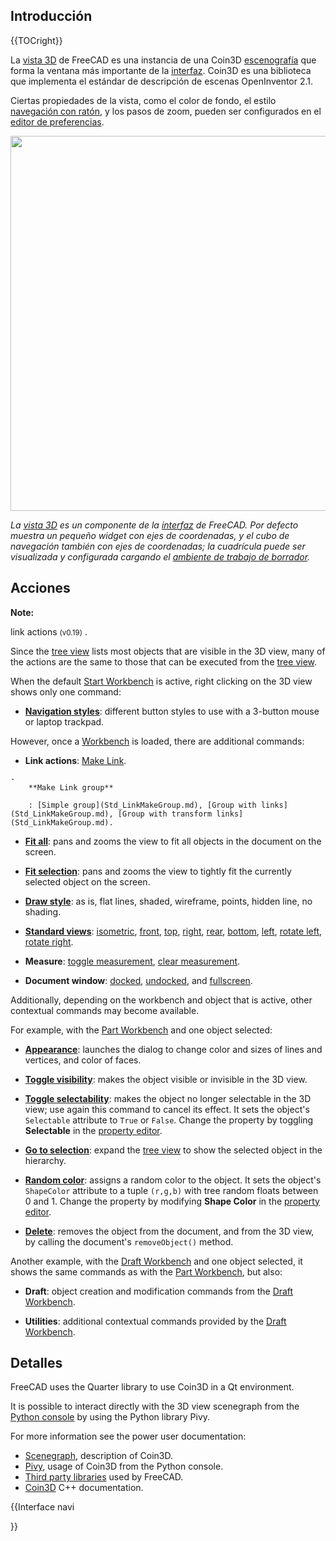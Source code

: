 

## Introducción


{{TOCright}}

La [vista 3D](3D_view/es.md) de FreeCAD es una instancia de una Coin3D [escenografía](Scenegraph/es.md) que forma la ventana más importante de la [interfaz](interface/es.md). Coin3D es una biblioteca que implementa el estándar de descripción de escenas OpenInventor 2.1.


<div class="mw-translate-fuzzy">

Ciertas propiedades de la vista, como el color de fondo, el estilo [navegación con ratón](Mouse_Model/es.md), y los pasos de zoom, pueden ser configurados en el [editor de preferencias](Preferences_Editor/es.md).


</div>

<img alt="" src=images/FreeCAD_3D_view.png  style="width:600px;">


*La [vista 3D](3D_view/es.md) es un componente de la [interfaz](interface/es.md) de FreeCAD. Por defecto muestra un pequeño widget con ejes de coordenadas, y el cubo de navegación también con ejes de coordenadas; la cuadrícula puede ser visualizada y configurada cargando el [ambiente de trabajo de borrador](Draft_Workbench/es.md).*

## Acciones


**Note:**

link actions <small>(v0.19)</small> .

Since the [tree view](tree_view.md) lists most objects that are visible in the 3D view, many of the actions are the same to those that can be executed from the [tree view](tree_view.md).

When the default [Start Workbench](Start_Workbench.md) is active, right clicking on the 3D view shows only one command:

-    **[Navigation styles](Mouse_navigation.md)**: different button styles to use with a 3-button mouse or laptop trackpad.

However, once a [Workbench](Workbenches.md) is loaded, there are additional commands:

-    **Link actions**: [Make Link](Std_LinkMake.md).

    -   
        **Make Link group**
        
        : [Simple group](Std_LinkMakeGroup.md), [Group with links](Std_LinkMakeGroup.md), [Group with transform links](Std_LinkMakeGroup.md).

-    **[Fit all](Std_ViewFitAll.md)**: pans and zooms the view to fit all objects in the document on the screen.

-    **[Fit selection](Std_ViewFitSelection.md)**: pans and zooms the view to tightly fit the currently selected object on the screen.

-    **[Draw style](Std_DrawStyle.md)**: as is, flat lines, shaded, wireframe, points, hidden line, no shading.

-    **[Standard views](Std_View_Menu.md)**: [isometric](Std_ViewIsometric.md), [front](Std_ViewFront.md), [top](Std_ViewTop.md), [right](Std_ViewRight.md), [rear](Std_ViewRear.md), [bottom](Std_ViewBottom.md), [left](Std_ViewLeft.md), [rotate left](Std_ViewRotateLeft.md), [rotate right](Std_ViewRotateRight.md).

-    **Measure**: [toggle measurement](View_Measure_Toggle_All.md), [clear measurement](View_Measure_Clear_All.md).

-    **Document window**: [docked](Std_ViewDockUndockFullscreen.md), [undocked](Std_ViewDockUndockFullscreen.md), and [fullscreen](Std_ViewDockUndockFullscreen.md).

Additionally, depending on the workbench and object that is active, other contextual commands may become available.

For example, with the [Part Workbench](Part_Workbench.md) and one object selected:

-    **[Appearance](Std_SetAppearance.md)**: launches the dialog to change color and sizes of lines and vertices, and color of faces.

-    **[Toggle visibility](Std_ToggleVisibility.md)**: makes the object visible or invisible in the 3D view.

-    **[Toggle selectability](Std_ToggleSelectability.md)**: makes the object no longer selectable in the 3D view; use again this command to cancel its effect. It sets the object\'s `Selectable` attribute to `True` or `False`. Change the property by toggling **Selectable** in the [property editor](property_editor.md).

-    **[Go to selection](Std_TreeSelection.md)**: expand the [tree view](tree_view.md) to show the selected object in the hierarchy.

-    **[Random color](Std_RandomColor.md)**: assigns a random color to the object. It sets the object\'s `ShapeColor` attribute to a tuple `(r,g,b)` with tree random floats between 0 and 1. Change the property by modifying **Shape Color** in the [property editor](property_editor.md).

-    **[Delete](Std_Delete.md)**: removes the object from the document, and from the 3D view, by calling the document\'s `removeObject()` method.

Another example, with the [Draft Workbench](Draft_Workbench.md) and one object selected, it shows the same commands as with the [Part Workbench](Part_Workbench.md), but also:

-    **Draft**: object creation and modification commands from the [Draft Workbench](Draft_Workbench.md).

-    **Utilities**: additional contextual commands provided by the [Draft Workbench](Draft_Workbench.md).

## Detalles

FreeCAD uses the Quarter library to use Coin3D in a Qt environment.

It is possible to interact directly with the 3D view scenegraph from the [Python console](Python_console.md) by using the Python library Pivy.

For more information see the power user documentation:

-   [Scenegraph](Scenegraph.md), description of Coin3D.
-   [Pivy](Pivy.md), usage of Coin3D from the Python console.
-   [Third party libraries](Third_Party_Libraries.md) used by FreeCAD.
-   [Coin3D](https://grey.colorado.edu/coin3d/index.html) C++ documentation.


{{Interface navi

}} 

